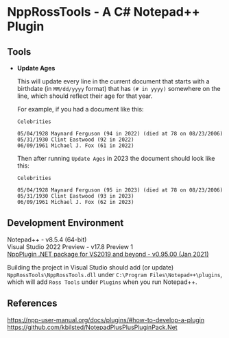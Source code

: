 # NppRossTools - A C# Notepad++ Plugin

## Tools

- **Update Ages**

  This will update every line in the current document that starts with a birthdate (in `MM/dd/yyyy` format) that has `(# in yyyy)` somewhere on the line, which should reflect their age for that year.
  
  For example, if you had a document like this:
  
  ```
  Celebrities
  
  05/04/1928 Maynard Ferguson (94 in 2022) (died at 78 on 08/23/2006)
  05/31/1930 Clint Eastwood (92 in 2022)
  06/09/1961 Michael J. Fox (61 in 2022)
  ```
  
  Then after running `Update Ages` in 2023 the document should look like this:
  
  ```
  Celebrities
  
  05/04/1928 Maynard Ferguson (95 in 2023) (died at 78 on 08/23/2006)
  05/31/1930 Clint Eastwood (93 in 2023)
  06/09/1961 Michael J. Fox (62 in 2023)
  ```
  
## Development Environment

  Notepad++ - v8.5.4 (64-bit)  
  Visual Studio 2022 Preview - v17.8 Preview 1  
  [NppPlugin .NET package for VS2019 and beyond - v0.95.00 (Jan 2021)](https://github.com/kbilsted/NotepadPlusPlusPluginPack.Net/releases/download/0.95.00/NppPlugin0.95.00.zip)  

  Building the project in Visual Studio should add (or update) `NppRossTools\NppRossTools.dll` under `C:\Program Files\Notepad++\plugins`, which will add `Ross Tools` under `Plugins` when you run Notepad++.  

## References

  https://npp-user-manual.org/docs/plugins/#how-to-develop-a-plugin  
  https://github.com/kbilsted/NotepadPlusPlusPluginPack.Net  
